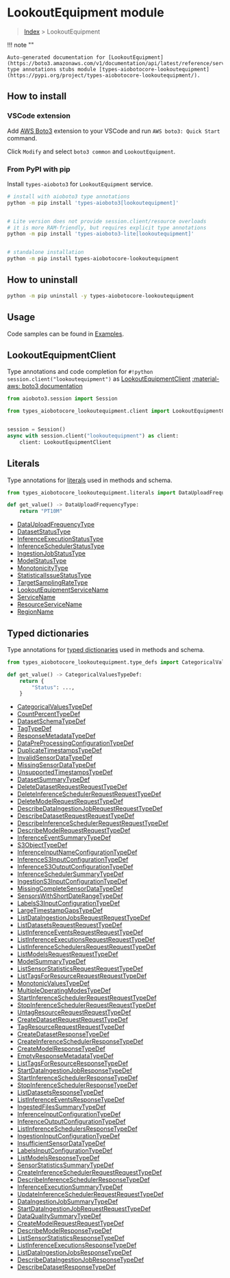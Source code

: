 # LookoutEquipment module

> [Index](../README.md) > LookoutEquipment


!!! note ""

    Auto-generated documentation for [LookoutEquipment](https://boto3.amazonaws.com/v1/documentation/api/latest/reference/services/lookoutequipment.html#LookoutEquipment)
    type annotations stubs module [types-aiobotocore-lookoutequipment](https://pypi.org/project/types-aiobotocore-lookoutequipment/).

## How to install

### VSCode extension

Add [AWS Boto3](https://marketplace.visualstudio.com/items?itemName=Boto3typed.boto3-ide)
extension to your VSCode and run `AWS boto3: Quick Start` command.

Click `Modify` and select `boto3 common` and `LookoutEquipment`.

### From PyPI with pip

Install `types-aioboto3` for `LookoutEquipment` service.

```bash
# install with aioboto3 type annotations
python -m pip install 'types-aioboto3[lookoutequipment]'


# Lite version does not provide session.client/resource overloads
# it is more RAM-friendly, but requires explicit type annotations
python -m pip install 'types-aioboto3-lite[lookoutequipment]'


# standalone installation
python -m pip install types-aiobotocore-lookoutequipment
```



## How to uninstall

```bash
python -m pip uninstall -y types-aiobotocore-lookoutequipment
```

## Usage

Code samples can be found in [Examples](./usage.md).

## LookoutEquipmentClient

Type annotations and code completion for  `#!python session.client("lookoutequipment")` as [LookoutEquipmentClient](./client.md)
[:material-aws: boto3 documentation](https://boto3.amazonaws.com/v1/documentation/api/latest/reference/services/lookoutequipment.html#LookoutEquipment.Client)

```python title="Usage example"
from aioboto3.session import Session

from types_aiobotocore_lookoutequipment.client import LookoutEquipmentClient


session = Session()
async with session.client("lookoutequipment") as client:
    client: LookoutEquipmentClient
```








## Literals

Type annotations for [literals](./literals.md) used in methods and schema.

```python title="Usage example"
from types_aiobotocore_lookoutequipment.literals import DataUploadFrequencyType

def get_value() -> DataUploadFrequencyType:
    return "PT10M"
```

- [DataUploadFrequencyType](./literals.md#datauploadfrequencytype)
- [DatasetStatusType](./literals.md#datasetstatustype)
- [InferenceExecutionStatusType](./literals.md#inferenceexecutionstatustype)
- [InferenceSchedulerStatusType](./literals.md#inferenceschedulerstatustype)
- [IngestionJobStatusType](./literals.md#ingestionjobstatustype)
- [ModelStatusType](./literals.md#modelstatustype)
- [MonotonicityType](./literals.md#monotonicitytype)
- [StatisticalIssueStatusType](./literals.md#statisticalissuestatustype)
- [TargetSamplingRateType](./literals.md#targetsamplingratetype)
- [LookoutEquipmentServiceName](./literals.md#lookoutequipmentservicename)
- [ServiceName](./literals.md#servicename)
- [ResourceServiceName](./literals.md#resourceservicename)
- [RegionName](./literals.md#regionname)




## Typed dictionaries

Type annotations for [typed dictionaries](./type_defs.md) used in methods and schema.

```python title="Usage example"
from types_aiobotocore_lookoutequipment.type_defs import CategoricalValuesTypeDef

def get_value() -> CategoricalValuesTypeDef:
    return {
        "Status": ...,
    }
```

- [CategoricalValuesTypeDef](./type_defs.md#categoricalvaluestypedef)
- [CountPercentTypeDef](./type_defs.md#countpercenttypedef)
- [DatasetSchemaTypeDef](./type_defs.md#datasetschematypedef)
- [TagTypeDef](./type_defs.md#tagtypedef)
- [ResponseMetadataTypeDef](./type_defs.md#responsemetadatatypedef)
- [DataPreProcessingConfigurationTypeDef](./type_defs.md#datapreprocessingconfigurationtypedef)
- [DuplicateTimestampsTypeDef](./type_defs.md#duplicatetimestampstypedef)
- [InvalidSensorDataTypeDef](./type_defs.md#invalidsensordatatypedef)
- [MissingSensorDataTypeDef](./type_defs.md#missingsensordatatypedef)
- [UnsupportedTimestampsTypeDef](./type_defs.md#unsupportedtimestampstypedef)
- [DatasetSummaryTypeDef](./type_defs.md#datasetsummarytypedef)
- [DeleteDatasetRequestRequestTypeDef](./type_defs.md#deletedatasetrequestrequesttypedef)
- [DeleteInferenceSchedulerRequestRequestTypeDef](./type_defs.md#deleteinferenceschedulerrequestrequesttypedef)
- [DeleteModelRequestRequestTypeDef](./type_defs.md#deletemodelrequestrequesttypedef)
- [DescribeDataIngestionJobRequestRequestTypeDef](./type_defs.md#describedataingestionjobrequestrequesttypedef)
- [DescribeDatasetRequestRequestTypeDef](./type_defs.md#describedatasetrequestrequesttypedef)
- [DescribeInferenceSchedulerRequestRequestTypeDef](./type_defs.md#describeinferenceschedulerrequestrequesttypedef)
- [DescribeModelRequestRequestTypeDef](./type_defs.md#describemodelrequestrequesttypedef)
- [InferenceEventSummaryTypeDef](./type_defs.md#inferenceeventsummarytypedef)
- [S3ObjectTypeDef](./type_defs.md#s3objecttypedef)
- [InferenceInputNameConfigurationTypeDef](./type_defs.md#inferenceinputnameconfigurationtypedef)
- [InferenceS3InputConfigurationTypeDef](./type_defs.md#inferences3inputconfigurationtypedef)
- [InferenceS3OutputConfigurationTypeDef](./type_defs.md#inferences3outputconfigurationtypedef)
- [InferenceSchedulerSummaryTypeDef](./type_defs.md#inferenceschedulersummarytypedef)
- [IngestionS3InputConfigurationTypeDef](./type_defs.md#ingestions3inputconfigurationtypedef)
- [MissingCompleteSensorDataTypeDef](./type_defs.md#missingcompletesensordatatypedef)
- [SensorsWithShortDateRangeTypeDef](./type_defs.md#sensorswithshortdaterangetypedef)
- [LabelsS3InputConfigurationTypeDef](./type_defs.md#labelss3inputconfigurationtypedef)
- [LargeTimestampGapsTypeDef](./type_defs.md#largetimestampgapstypedef)
- [ListDataIngestionJobsRequestRequestTypeDef](./type_defs.md#listdataingestionjobsrequestrequesttypedef)
- [ListDatasetsRequestRequestTypeDef](./type_defs.md#listdatasetsrequestrequesttypedef)
- [ListInferenceEventsRequestRequestTypeDef](./type_defs.md#listinferenceeventsrequestrequesttypedef)
- [ListInferenceExecutionsRequestRequestTypeDef](./type_defs.md#listinferenceexecutionsrequestrequesttypedef)
- [ListInferenceSchedulersRequestRequestTypeDef](./type_defs.md#listinferenceschedulersrequestrequesttypedef)
- [ListModelsRequestRequestTypeDef](./type_defs.md#listmodelsrequestrequesttypedef)
- [ModelSummaryTypeDef](./type_defs.md#modelsummarytypedef)
- [ListSensorStatisticsRequestRequestTypeDef](./type_defs.md#listsensorstatisticsrequestrequesttypedef)
- [ListTagsForResourceRequestRequestTypeDef](./type_defs.md#listtagsforresourcerequestrequesttypedef)
- [MonotonicValuesTypeDef](./type_defs.md#monotonicvaluestypedef)
- [MultipleOperatingModesTypeDef](./type_defs.md#multipleoperatingmodestypedef)
- [StartInferenceSchedulerRequestRequestTypeDef](./type_defs.md#startinferenceschedulerrequestrequesttypedef)
- [StopInferenceSchedulerRequestRequestTypeDef](./type_defs.md#stopinferenceschedulerrequestrequesttypedef)
- [UntagResourceRequestRequestTypeDef](./type_defs.md#untagresourcerequestrequesttypedef)
- [CreateDatasetRequestRequestTypeDef](./type_defs.md#createdatasetrequestrequesttypedef)
- [TagResourceRequestRequestTypeDef](./type_defs.md#tagresourcerequestrequesttypedef)
- [CreateDatasetResponseTypeDef](./type_defs.md#createdatasetresponsetypedef)
- [CreateInferenceSchedulerResponseTypeDef](./type_defs.md#createinferenceschedulerresponsetypedef)
- [CreateModelResponseTypeDef](./type_defs.md#createmodelresponsetypedef)
- [EmptyResponseMetadataTypeDef](./type_defs.md#emptyresponsemetadatatypedef)
- [ListTagsForResourceResponseTypeDef](./type_defs.md#listtagsforresourceresponsetypedef)
- [StartDataIngestionJobResponseTypeDef](./type_defs.md#startdataingestionjobresponsetypedef)
- [StartInferenceSchedulerResponseTypeDef](./type_defs.md#startinferenceschedulerresponsetypedef)
- [StopInferenceSchedulerResponseTypeDef](./type_defs.md#stopinferenceschedulerresponsetypedef)
- [ListDatasetsResponseTypeDef](./type_defs.md#listdatasetsresponsetypedef)
- [ListInferenceEventsResponseTypeDef](./type_defs.md#listinferenceeventsresponsetypedef)
- [IngestedFilesSummaryTypeDef](./type_defs.md#ingestedfilessummarytypedef)
- [InferenceInputConfigurationTypeDef](./type_defs.md#inferenceinputconfigurationtypedef)
- [InferenceOutputConfigurationTypeDef](./type_defs.md#inferenceoutputconfigurationtypedef)
- [ListInferenceSchedulersResponseTypeDef](./type_defs.md#listinferenceschedulersresponsetypedef)
- [IngestionInputConfigurationTypeDef](./type_defs.md#ingestioninputconfigurationtypedef)
- [InsufficientSensorDataTypeDef](./type_defs.md#insufficientsensordatatypedef)
- [LabelsInputConfigurationTypeDef](./type_defs.md#labelsinputconfigurationtypedef)
- [ListModelsResponseTypeDef](./type_defs.md#listmodelsresponsetypedef)
- [SensorStatisticsSummaryTypeDef](./type_defs.md#sensorstatisticssummarytypedef)
- [CreateInferenceSchedulerRequestRequestTypeDef](./type_defs.md#createinferenceschedulerrequestrequesttypedef)
- [DescribeInferenceSchedulerResponseTypeDef](./type_defs.md#describeinferenceschedulerresponsetypedef)
- [InferenceExecutionSummaryTypeDef](./type_defs.md#inferenceexecutionsummarytypedef)
- [UpdateInferenceSchedulerRequestRequestTypeDef](./type_defs.md#updateinferenceschedulerrequestrequesttypedef)
- [DataIngestionJobSummaryTypeDef](./type_defs.md#dataingestionjobsummarytypedef)
- [StartDataIngestionJobRequestRequestTypeDef](./type_defs.md#startdataingestionjobrequestrequesttypedef)
- [DataQualitySummaryTypeDef](./type_defs.md#dataqualitysummarytypedef)
- [CreateModelRequestRequestTypeDef](./type_defs.md#createmodelrequestrequesttypedef)
- [DescribeModelResponseTypeDef](./type_defs.md#describemodelresponsetypedef)
- [ListSensorStatisticsResponseTypeDef](./type_defs.md#listsensorstatisticsresponsetypedef)
- [ListInferenceExecutionsResponseTypeDef](./type_defs.md#listinferenceexecutionsresponsetypedef)
- [ListDataIngestionJobsResponseTypeDef](./type_defs.md#listdataingestionjobsresponsetypedef)
- [DescribeDataIngestionJobResponseTypeDef](./type_defs.md#describedataingestionjobresponsetypedef)
- [DescribeDatasetResponseTypeDef](./type_defs.md#describedatasetresponsetypedef)

